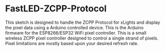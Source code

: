 # FastLED-ZCPP-Protocol
This sketch is designed to handle the ZCPP Protocol for xLights and display the pixel data using a Arduino controlled device.  This is the Arduino firmware for the ESP8266/ESP32 WiFi pixel controller.  This is a small wireless ZCPP pixel controller designed to control a single strand of pixels.  Pixel limitations are mostly based upon your desired refresh rate.
